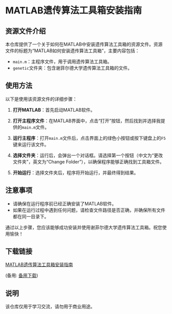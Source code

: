 # MATLAB遗传算法工具箱安装指南

## 资源文件介绍

本仓库提供了一个关于如何在MATLAB中安装遗传算法工具箱的资源文件。资源文件的标题为“MATLAB如何安装遗传算法工具箱”，主要内容包括：

- `main.m`：主程序文件，用于调用遗传算法工具箱。
- `genetic`文件夹：包含谢菲尔德大学遗传算法工具箱的文件。

## 使用方法

以下是使用该资源文件的详细步骤：

1. **打开MATLAB**：首先启动MATLAB软件。

2. **打开主程序文件**：在MATLAB界面中，点击“打开”按钮，然后找到并选择我提供的`main.m`文件。

3. **运行主程序**：打开`main.m`文件后，点击界面上的绿色小按钮或按下键盘上的`F5`键来运行该文件。

4. **选择文件夹**：运行后，会弹出一个对话框。请选择第一个按钮（中文为“更改文件夹”，英文为“Change Folder”），以确保程序能够正确找到工具箱文件。

5. **开始运行**：选择文件夹后，程序将开始运行，并最终得到结果。

## 注意事项

- 请确保在运行程序前已经正确安装了MATLAB软件。
- 如果在运行过程中遇到任何问题，请检查文件路径是否正确，并确保所有文件都在同一目录下。

通过以上步骤，您应该能够成功安装并使用谢菲尔德大学遗传算法工具箱。祝您使用愉快！

## 下载链接
[MATLAB遗传算法工具箱安装指南](https://pan.quark.cn/s/96bbe6999fdc) 

(备用: [备用下载](https://pan.baidu.com/s/1J7ou1MK6Uz6X7h-idUwgzQ?pwd=2w30))

## 说明

该仓库仅用于学习交流，请勿用于商业用途。
